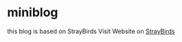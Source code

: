 miniblog
==========
this blog is based on StrayBirds
Visit Website on [StrayBirds](http://minixalpha.github.io/StrayBirds/)

